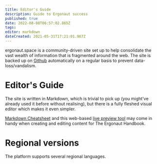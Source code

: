 ```yaml
---
title: Editor's Guide
description: Guide to Ergonaut success
published: true
date: 2022-08-08T06:57:02.865Z
tags: 
editor: markdown
dateCreated: 2021-05-31T17:21:01.967Z
---
```


ergonaut.space is a community-driven site set up to help consolidate the vast wealth of information that is fragmented around the web. The site is backed up on [Github](https://github.com/glasgowm148/ergonaut-handbook) automatically on a regular basis to prevent data-loss/vandalism.

# Editor's Guide

The site is written in Markdown, which is trivial to pick up (you might've already used it before without realising), but there is a fully fleshed visual editor which makes it even simpler. 

[Markdown Cheatsheet](https://www.markdownguide.org/cheat-sheet/) and this web-based [live preview tool](https://markdownlivepreview.com/) may come in handy when creating and editing content for The Ergonaut Handbook.


# Regional versions

The platform supports several regional languages. 